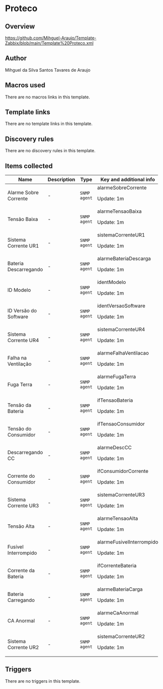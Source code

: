 # Proteco

## Overview

https://github.com/Mihguel-Araujo/Template-Zabbix/blob/main/Template%20Proteco.xml



## Author

Mihguel da Silva Santos Tavares de Araujo

## Macros used

There are no macros links in this template.

## Template links

There are no template links in this template.

## Discovery rules

There are no discovery rules in this template.

## Items collected

|Name|Description|Type|Key and additional info|
|----|-----------|----|----|
|Alarme Sobre Corrente|<p>-</p>|`SNMP agent`|alarmeSobreCorrente<p>Update: 1m</p>|
|Tensão Baixa|<p>-</p>|`SNMP agent`|alarmeTensaoBaixa<p>Update: 1m</p>|
|Sistema Corrente UR1|<p>-</p>|`SNMP agent`|sistemaCorrenteUR1<p>Update: 1m</p>|
|Bateria Descarregando|<p>-</p>|`SNMP agent`|alarmeBateriaDescarga<p>Update: 1m</p>|
|ID Modelo|<p>-</p>|`SNMP agent`|identModelo<p>Update: 1m</p>|
|ID Versão do Software|<p>-</p>|`SNMP agent`|identVersaoSoftware<p>Update: 1m</p>|
|Sistema Corrente UR4|<p>-</p>|`SNMP agent`|sistemaCorrenteUR4<p>Update: 1m</p>|
|Falha na Ventilação|<p>-</p>|`SNMP agent`|alarmeFalhaVentilacao<p>Update: 1m</p>|
|Fuga Terra|<p>-</p>|`SNMP agent`|alarmeFugaTerra<p>Update: 1m</p>|
|Tensão da Bateria|<p>-</p>|`SNMP agent`|ifTensaoBateria<p>Update: 1m</p>|
|Tensão do Consumidor|<p>-</p>|`SNMP agent`|ifTensaoConsumidor<p>Update: 1m</p>|
|Descarregando CC|<p>-</p>|`SNMP agent`|alarmeDescCC<p>Update: 1m</p>|
|Corrente do Consumidor|<p>-</p>|`SNMP agent`|ifConsumidorCorrente<p>Update: 1m</p>|
|Sistema Corrente UR3|<p>-</p>|`SNMP agent`|sistemaCorrenteUR3<p>Update: 1m</p>|
|Tensão Alta|<p>-</p>|`SNMP agent`|alarmeTensaoAlta<p>Update: 1m</p>|
|Fusível Interrompido|<p>-</p>|`SNMP agent`|alarmeFusivelInterrompido<p>Update: 1m</p>|
|Corrente da Bateria|<p>-</p>|`SNMP agent`|ifCorrenteBateria<p>Update: 1m</p>|
|Bateria Carregando|<p>-</p>|`SNMP agent`|alarmeBateriaCarga<p>Update: 1m</p>|
|CA Anormal|<p>-</p>|`SNMP agent`|alarmeCaAnormal<p>Update: 1m</p>|
|Sistema Corrente UR2|<p>-</p>|`SNMP agent`|sistemaCorrenteUR2<p>Update: 1m</p>|


## Triggers

There are no triggers in this template.


